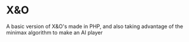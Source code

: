 # X&O
A basic version of X&amp;O's made in PHP, and also taking advantage of the minimax algorithm to make an AI player

